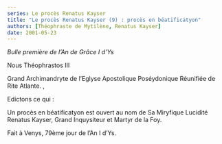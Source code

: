 ```yaml
---
series: Le procès Renatus Kayser
title: "Le procès Renatus Kayser (9) : procès en béatificatyon"
authors: [Théophraste de Mytilène, Renatus Kayser]
date: 2001-05-23
---
```


_Bulle première de l’An de Grâce I d’Ys_

Nous Théophrastos III

Grand Archimandryte de l’Eglyse Apostolique Poséydonique Réunifiée de Rite Atlante. ,

Edictons ce qui :

Un procès en béatificatyon est ouvert au nom de Sa Miryfique Lucidité Renatus Kayser, Grand Inquysiteur et Martyr de la Foy.

Fait à Venys,
79ème jour de l’An I d’Ys.
